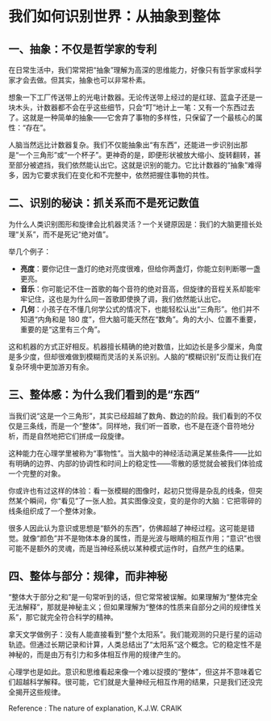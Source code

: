 # 我们如何识别世界：从抽象到整体

## **一、抽象：不仅是哲学家的专利**

在日常生活中，我们常常把“抽象”理解为高深的思维能力，好像只有哲学家或科学家才会去做。但其实，抽象也可以非常朴素。

想象一下工厂传送带上的光电计数器。无论传送带上经过的是红球、蓝盒子还是一块木头，计数器都不会在乎这些细节，只会“叮”地计上一笔：又有一个东西过去了。这就是一种简单的抽象——它舍弃了事物的多样性，只保留了一个最核心的属性：“存在”。

人脑当然远比计数器复杂。我们不仅能抽象出“有东西”，还能进一步识别出那是“一个三角形”或“一个杯子”。更神奇的是，即便形状被放大缩小、旋转翻转，甚至部分被遮挡，我们依然能认出它。这就是识别的能力。它比计数器的“抽象”难得多，因为它要求我们在变化和不完整中，依然把握住事物的共性。

## **二、识别的秘诀：抓关系而不是死记数值**

为什么人类识别图形和旋律会比机器灵活？一个关键原因是：我们的大脑更擅长处理“关系”，而不是死记“绝对值”。

举几个例子：

- **亮度**：要你记住一盏灯的绝对亮度很难，但给你两盏灯，你能立刻判断哪一盏更亮。
- **音乐**：你可能记不住一首歌的每个音符的绝对音高，但旋律的音程关系却能牢牢记住，这也是为什么同一首歌即使换了调，我们依然能认出它。
- **几何**：小孩子在不懂几何学公式的情况下，也能轻松认出“三角形”。他们并不知道“内角和是 180 度”，但大脑可能天然在“数角”。角的大小、位置不重要，重要的是“这里有三个角”。

这和机器的方式正好相反。机器擅长精确的绝对数值，比如边长是多少厘米，角度是多少度，但却很难做到模糊而灵活的关系识别。人脑的“模糊识别”反而让我们在复杂环境中更加游刃有余。

## 三、整体感：为什么我们看到的是“东西”

当我们说“这是一个三角形”，其实已经超越了数角、数边的阶段。我们看到的不仅仅是三条线，而是一个“整体”。同样地，我们听一首歌，也不是在逐个音符地分析，而是自然地把它们拼成一段旋律。

这种能力在心理学里被称为“事物性”。当大脑中的神经活动满足某些条件——比如有明确的边界、内部的协调性和时间上的稳定性——零散的感觉就会被我们体验成一个完整的对象。

你或许也有过这样的体验：看一张模糊的图像时，起初只觉得是杂乱的线条，但突然某个瞬间，你“看见”了一张人脸。其实图像没变，变的是你的大脑：它把零碎的线条组织成了一个整体对象。

很多人因此认为意识或思想是“额外的东西”，仿佛超越了神经过程。这可能是错觉。就像“颜色”并不是物体本身的属性，而是光波与眼睛的相互作用；“意识”也很可能不是额外的灵魂，而是当神经系统以某种模式运作时，自然产生的结果。

## **四、整体与部分：规律，而非神秘**

“整体大于部分之和”是一句常听到的话，但它常常被误解。如果理解为“整体完全无法解释”，那就是神秘主义；但如果理解为“整体的性质来自部分之间的规律性关系”，那它就完全符合科学的精神。

拿天文学做例子：没有人能直接看到“整个太阳系”。我们能观测的只是行星的运动轨迹。但通过长期记录和计算，人类总结出了“太阳系”这个概念。它的稳定性不是神秘的，而是由万有引力和多体相互作用的规律产生的。

心理学也是如此。意识和思维看起来像一个难以捉摸的“整体”，但这并不意味着它们超越科学解释。很可能，它们就是大量神经元相互作用的结果，只是我们还没完全揭开这些规律。

Reference : The nature of explanation, K.J.W. CRAIK